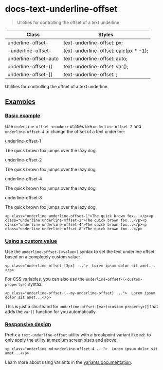 # docs-text-underline-offset

> Utilities for controlling the offset of a text underline.

| Class                                | Styles                                         |
| ------------------------------------ | ---------------------------------------------- |
| underline-offset-<number>            | text-underline-offset: <number>px;             |
| -underline-offset-<number>           | text-underline-offset: calc(<number>px * -1);  |
| underline-offset-auto                | text-underline-offset: auto;                   |
| underline-offset-(<custom-property>) | text-underline-offset: var(<custom-property>); |
| underline-offset-[<value>]           | text-underline-offset: <value>;                |

Utilities for controlling the offset of a text underline.

## [Examples](#examples)

### [Basic example](#basic-example)

Use `underline-offset-<number>` utilities like `underline-offset-2` and `underline-offset-4` to change the offset of a text underline:

underline-offset-1

The quick brown fox jumps over the lazy dog.

underline-offset-2

The quick brown fox jumps over the lazy dog.

underline-offset-4

The quick brown fox jumps over the lazy dog.

underline-offset-8

The quick brown fox jumps over the lazy dog.

    <p class="underline underline-offset-1">The quick brown fox...</p><p class="underline underline-offset-2">The quick brown fox...</p><p class="underline underline-offset-4">The quick brown fox...</p><p class="underline underline-offset-8">The quick brown fox...</p>

### [Using a custom value](#using-a-custom-value)

Use the `underline-offset-[<value>]` syntax to set the text underline offset based on a completely custom value:

    <p class="underline-offset-[3px] ...">  Lorem ipsum dolor sit amet...</p>

For CSS variables, you can also use the `underline-offset-(<custom-property>)` syntax:

    <p class="underline-offset-(--my-underline-offset) ...">  Lorem ipsum dolor sit amet...</p>

This is just a shorthand for `underline-offset-[var(<custom-property>)]` that adds the `var()` function for you automatically.

### [Responsive design](#responsive-design)

Prefix a `text-underline-offset` utility with a breakpoint variant like `md:` to only apply the utility at medium screen sizes and above:

    <p class="underline md:underline-offset-4 ...">  Lorem ipsum dolor sit amet...</p>

Learn more about using variants in the [variants documentation](/docs/hover-focus-and-other-states).
